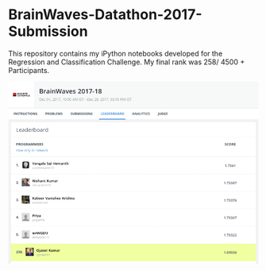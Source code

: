# BrainWaves-Datathon-2017-Submission
This repository contains my iPython notebooks developed for the Regression and Classification Challenge.
My final rank was 258/ 4500 + Participants.

![Leaderboard Position](images/position.png?raw=true)
